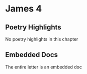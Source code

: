 # James 4

## Poetry Highlights

No poetry highlights in this chapter

## Embedded Docs

The entire letter is an embedded doc

